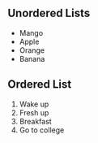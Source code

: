 <!DOCTYPE html>
<html lang="en">
<head>
    <meta charset="UTF-8">
    <meta name="viewport" content="width=device-width, initial-scale=1.0">
    <title>list samples</title>
</head>
<body>
    <h2>Unordered Lists</h2>
    <ul>
        <li>Mango</li>
        <li>Apple</li>
        <li>Orange</li>
        <li>Banana</li>
    </ul>
    <h2>Ordered List</h2>
    <ol>
        <li>Wake up</li>
        <li>Fresh up</li>
        <li>Breakfast</li>
        <li>Go to college</li>
    </ol>
</body>
</html>


